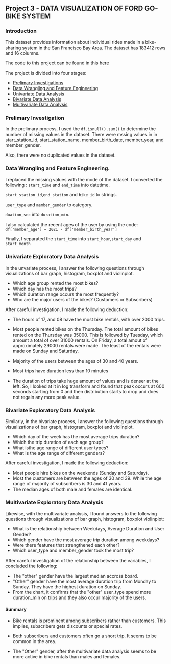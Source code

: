 ## Project 3 - DATA VISUALIZATION  OF FORD GO-BIKE SYSTEM

### Introduction

This dataset provides information about individual rides made in a bike-sharing system in the San Francisco Bay Area. The dataset has 183412 rows and 16 columns.

The code to this project can be found  in this [here](https://github.com/Eben-Success/Udacity_Data_Analysis_Projects/tree/master/Project%203)

The project is divided into four stages:
- [Prelimary Investigations](#investigation)
- [Data Wrangling and Feature Engineering](#wrangling)
- [Univariate Data Analysis](#univariate)
- [Bivariate Data Analysis](#bivariate)
- [Multivariate Data Analysis](#multivariate)


### <a id="investigating">Prelimary Investigation</a>
In the prelimary process, I used the ```df.isnull().sum()``` to determine the number of missing values in the dataset. There were mssing values in  in start_station_id, start_station_name, member_birth_date, member_year, and member_gender.

Also, there were no duplicated values in the dataset.

### <a id="wrangling">Data Wrangling and Feature Engineering.</a> 
I replaced the missing values with the  mode of the dataset.
I converted the following :
```start_time```  and ```end_time``` into datetime.

```start_station_id```,```end_station``` and ```bike_id``` to strings.

 ```user_type```  and ```member_gender``` to category.

```duation_sec``` into ```duration_min```.

I also calculated the recent ages of the user by using the code: ```df['member_age'] = 2021 - df['member_birth_year']```

Finally, I separated the   ```start_time``` into ```start_hour```,```start_day```  and  ```start_month``` 



### <a id="univariate">Univariate Exploratory Data Analysis</a>

In the unvariate process, I answer the following questions through visualizations of bar graph, histogram, boxplot and violinplot.

- Which age group rented the most bikes?
- Which day has the most trips?
- Which duration range occurs the most frequently?
- Who are the major users of the bikes? (Customers or Subscribers)

After careful investigation, I made the following deduction:
- The hours of 17, and 08 have the most bike rentals, with over 2000 trips.

- Most people rented bikes on the Thursday. The total amount of bikes rented on the Thursday was 35000. This is followed by Tuesday, which amount a total of over 31000 rentals. On Friday,  a total amout of approximately 29000 rentals were made. The least of the rentals were made on Sunday and Saturday.
- Majority of the users between the ages of 30 and 40 years.
- Most trips have duration less than 10 minutes
- The duration of trips take huge amount of values and is denser at the left. So, I looked at it in log transform and found that peak occurs at 600 seconds starting from 0 and then distribution starts to drop and does not regain any more peak value.

### <a id="bivariate">Bivariate Exploratory Data Analysis</a>
Similarly, in the bivariate process, I answer the following questions through visualizations of bar graph, histogram, boxplot and violinplot.

- Which day of the week has the most average trips duration?
- Which the trip duration of each age group?
- What isthe age range of different user types?
- What is the age range of different genders?

After careful investigation, I made the following deduction:
- Most people hire bikes on the weekends (Sunday and Saturday).
- Most the customers are between the ages of 30 and 39. While the age range of  majority of subscribers is 30 and 41 years. 
- The median ages of both male and females are identical. 


### <a id="multivariate">Multivariate Exploratory Data Analysis</a>

Likewise, with the multivariate analysis, I found answers to the following questions through visualizations of bar graph, histogram, boxplot violinplot:
- What is the relationship between Weekdays, Average Duration and User Gender?
- Which gender have the most average trip duration among weekdays?
- Were there features that strengthened each other?
- Which user_type and member_gender took the most trip?

After careful investigation of the relationship between the variables, I concluded the following:
* The  "other" gender have the largest median accross board.
* "Other" gender have the most average duration trip from Monday to Sunday. They have the highest duration on Sunday.
* From the chart, it confirms that the "other" user_type spend more duration_min on trips and they also occur majority of the users.

#### Summary
* Bike rentals is prominent among subscribers rather than customers. This implies, subscribers gets discounts or special rates.

* Both subscribers and customers often go a short trip. It seems to be common in the area. 

* The "Other" gender, after the multivariate data analysis seems to be more active in bike rentals than males and females.




